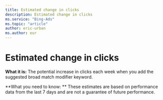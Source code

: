```yaml
---
title: Estimated change in clicks
description: Estimated change in clicks
ms.service: "Bing-Ads"
ms.topic: "article"
author: eric-urban
ms.author: eur
---
```


# Estimated change in clicks

**What it is:**       The potential increase in clicks each week when you add the suggested broad match modifier keyword.

**What you need to know: **       These estimates are based on performance data from the last 7 days and are not a guarantee of future performance.


